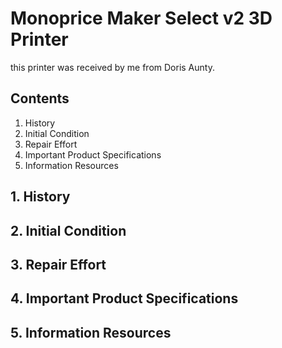 # Monoprice Maker Select v2 3D Printer
this printer was received by me from Doris Aunty. 

## Contents
1. History
2. Initial Condition
3. Repair Effort
4. Important Product Specifications
5. Information Resources

## 1. History

## 2. Initial Condition

## 3. Repair Effort

## 4. Important Product Specifications

## 5. Information Resources

